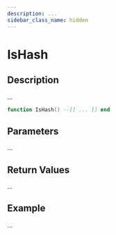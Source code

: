 ```yaml
---
description: ...
sidebar_class_name: hidden
---
```


# IsHash

## Description

...

```lua
function IsHash() --[[ ... ]] end
```

## Parameters

...

## Return Values

...

## Example

...

